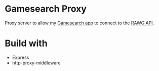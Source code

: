 # Gamesearch Proxy

Proxy server to allow my [Gamesearch app](https://rawg.io/apidocs) to connect to the [RAWG API](https://rawg.io/apidocs).

# Build with

- Express
- http-proxy-middleware

